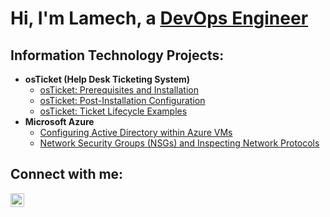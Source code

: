 <h1>Hi, I'm Lamech, a <a href="https://linkedin.com/in/lamechisrael">DevOps Engineer</a></h1>

<h2>Information Technology Projects:</h2>

- <b>osTicket (Help Desk Ticketing System)</b>
  - [osTicket: Prerequisites and Installation](https://github.com/lamechisrael/osticket-prereqs)
  - [osTicket: Post-Installation Configuration](https://github.com/lamechisrael/osticket-postinstall)
  - [osTicket: Ticket Lifecycle Examples](https://github.com/lamechisrael/osticket-lifecycle)
- <b>Microsoft Azure</b>
  - [Configuring Active Directory within Azure VMs](https://github.com/lamechisrael/azure-active-directory)
  - [Network Security Groups (NSGs) and Inspecting Network Protocols](https://github.com/lamechisrael/security-groups)

<h2>Connect with me:</h2>

[<img align="left" alt="Lamech | LinkedIn" width="22px" src="https://cdn-icons-png.flaticon.com/512/174/174857.png" />][linkedin]



[linkedin]: https://linkedin.com/in/LamechIsrael
